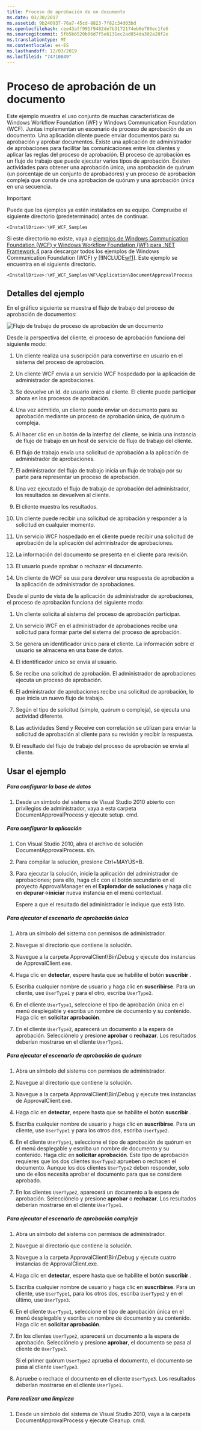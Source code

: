 ```yaml
---
title: Proceso de aprobación de un documento
ms.date: 03/30/2017
ms.assetid: 9b240937-76a7-45cd-8823-7f82c34d03bd
ms.openlocfilehash: cee43aff991f9482de7b3172174eb0e786ec1fe6
ms.sourcegitcommit: 5fb5b6520b06d7f5e6131ec2ad854da302a28f2e
ms.translationtype: MT
ms.contentlocale: es-ES
ms.lasthandoff: 12/03/2019
ms.locfileid: "74710849"
---
```

# <a name="document-approval-process"></a>Proceso de aprobación de un documento

Este ejemplo muestra el uso conjunto de muchas características de Windows Workflow Foundation (WF) y Windows Communication Foundation (WCF). Juntas implementan un escenario de proceso de aprobación de un documento. Una aplicación cliente puede enviar documentos para su aprobación y aprobar documentos. Existe una aplicación de administrador de aprobaciones para facilitar las comunicaciones entre los clientes y aplicar las reglas del proceso de aprobación. El proceso de aprobación es un flujo de trabajo que puede ejecutar varios tipos de aprobación. Existen actividades para obtener una aprobación única, una aprobación de quórum (un porcentaje de un conjunto de aprobadores) y un proceso de aprobación compleja que consta de una aprobación de quórum y una aprobación única en una secuencia.

> [!IMPORTANT]
> Puede que los ejemplos ya estén instalados en su equipo. Compruebe el siguiente directorio (predeterminado) antes de continuar.
>
> `<InstallDrive>:\WF_WCF_Samples`
>
> Si este directorio no existe, vaya a [ejemplos de Windows Communication Foundation (WCF) y Windows Workflow Foundation (WF) para .NET Framework 4](https://www.microsoft.com/download/details.aspx?id=21459) para descargar todos los ejemplos de Windows Communication Foundation (WCF) y [!INCLUDE[wf1](../../../../includes/wf1-md.md)]. Este ejemplo se encuentra en el siguiente directorio.
>
> `<InstallDrive>:\WF_WCF_Samples\WF\Application\DocumentApprovalProcess`

## <a name="sample-details"></a>Detalles del ejemplo

En el gráfico siguiente se muestra el flujo de trabajo del proceso de aprobación de documentos:

![Flujo de trabajo de proceso de aprobación de un documento](./media/document-approval-process/document-approval-process.jpg)

Desde la perspectiva del cliente, el proceso de aprobación funciona del siguiente modo:

1. Un cliente realiza una suscripción para convertirse en usuario en el sistema del proceso de aprobación.

2. Un cliente WCF envía a un servicio WCF hospedado por la aplicación de administrador de aprobaciones.

3. Se devuelve un Id. de usuario único al cliente. El cliente puede participar ahora en los procesos de aprobación.

4. Una vez admitido, un cliente puede enviar un documento para su aprobación mediante un proceso de aprobación única, de quórum o compleja.

5. Al hacer clic en un botón de la interfaz del cliente, se inicia una instancia de flujo de trabajo en un host de servicio de flujo de trabajo del cliente.

6. El flujo de trabajo envía una solicitud de aprobación a la aplicación de administrador de aprobaciones.

7. El administrador del flujo de trabajo inicia un flujo de trabajo por su parte para representar un proceso de aprobación.

8. Una vez ejecutado el flujo de trabajo de aprobación del administrador, los resultados se devuelven al cliente.

9. El cliente muestra los resultados.

10. Un cliente puede recibir una solicitud de aprobación y responder a la solicitud en cualquier momento.

11. Un servicio WCF hospedado en el cliente puede recibir una solicitud de aprobación de la aplicación del administrador de aprobaciones.

12. La información del documento se presenta en el cliente para revisión.

13. El usuario puede aprobar o rechazar el documento.

14. Un cliente de WCF se usa para devolver una respuesta de aprobación a la aplicación de administrador de aprobaciones.

Desde el punto de vista de la aplicación de administrador de aprobaciones, el proceso de aprobación funciona del siguiente modo:

1. Un cliente solicita al sistema del proceso de aprobación participar.

2. Un servicio WCF en el administrador de aprobaciones recibe una solicitud para formar parte del sistema del proceso de aprobación.

3. Se genera un identificador único para el cliente. La información sobre el usuario se almacena en una base de datos.

4. El identificador único se envía al usuario.

5. Se recibe una solicitud de aprobación. El administrador de aprobaciones ejecuta un proceso de aprobación.

6. El administrador de aprobaciones recibe una solicitud de aprobación, lo que inicia un nuevo flujo de trabajo.

7. Según el tipo de solicitud (simple, quórum o compleja), se ejecuta una actividad diferente.

8. Las actividades Send y Receive con correlación se utilizan para enviar la solicitud de aprobación al cliente para su revisión y recibir la respuesta.

9. El resultado del flujo de trabajo del proceso de aprobación se envía al cliente.

## <a name="using-the-sample"></a>Usar el ejemplo

##### <a name="to-set-up-the-database"></a>Para configurar la base de datos

1. Desde un símbolo del sistema de Visual Studio 2010 abierto con privilegios de administrador, vaya a esta carpeta DocumentApprovalProcess y ejecute setup. cmd.

##### <a name="to-set-up-the-application"></a>Para configurar la aplicación

1. Con Visual Studio 2010, abra el archivo de solución DocumentApprovalProcess. sln.

2. Para compilar la solución, presione Ctrl+MAYÚS+B.

3. Para ejecutar la solución, inicie la aplicación del administrador de aprobaciones; para ello, haga clic con el botón secundario en el proyecto ApprovalManager en el **Explorador de soluciones** y haga clic en **depurar**->**iniciar** nueva instancia en el menú contextual.

    Espere a que el resultado del administrador le indique que está listo.

##### <a name="to-run-the-single-approval-scenario"></a>Para ejecutar el escenario de aprobación única

1. Abra un símbolo del sistema con permisos de administrador.

2. Navegue al directorio que contiene la solución.

3. Navegue a la carpeta ApprovalClient\Bin\Debug y ejecute dos instancias de ApprovalClient.exe.

4. Haga clic en **detectar**, espere hasta que se habilite el botón **suscribir** .

5. Escriba cualquier nombre de usuario y haga clic en **suscribirse**. Para un cliente, use `UserType1` y para el otro, escriba `UserType2`.

6. En el cliente `UserType1`, seleccione el tipo de aprobación única en el menú desplegable y escriba un nombre de documento y su contenido. Haga clic en **solicitar aprobación**.

7. En el cliente `UserType2`, aparecerá un documento a la espera de aprobación. Selecciónelo y presione **aprobar** o **rechazar**. Los resultados deberían mostrarse en el cliente `UserType1`.

##### <a name="to-run-the-quorum-approval-scenario"></a>Para ejecutar el escenario de aprobación de quórum

1. Abra un símbolo del sistema con permisos de administrador.

2. Navegue al directorio que contiene la solución.

3. Navegue a la carpeta ApprovalClient\Bin\Debug y ejecute tres instancias de ApprovalClient.exe.

4. Haga clic en **detectar**, espere hasta que se habilite el botón **suscribir** .

5. Escriba cualquier nombre de usuario y haga clic en **suscribirse**. Para un cliente, use `UserType1` y para los otros dos, escriba `UserType2`.

6. En el cliente `UserType1`, seleccione el tipo de aprobación de quórum en el menú desplegable y escriba un nombre de documento y su contenido. Haga clic en **solicitar aprobación**. Este tipo de aprobación requieres que los dos clientes `UserType2` aprueben o rechacen el documento. Aunque los dos clientes `UserType2` deben responder, solo uno de ellos necesita aprobar el documento para que se considere aprobado.

7. En los clientes `UserType2`, aparecerá un documento a la espera de aprobación. Selecciónelo y presione **aprobar** o **rechazar**. Los resultados deberían mostrarse en el cliente `UserType1`.

##### <a name="to-run-the-complex-approval-scenario"></a>Para ejecutar el escenario de aprobación compleja

1. Abra un símbolo del sistema con permisos de administrador.

2. Navegue al directorio que contiene la solución.

3. Navegue a la carpeta ApprovalClient\Bin\Debug y ejecute cuatro instancias de ApprovalClient.exe.

4. Haga clic en **detectar**, espere hasta que se habilite el botón **suscribir** .

5. Escriba cualquier nombre de usuario y haga clic en **suscribirse**. Para un cliente, use `UserType1`, para los otros dos, escriba `UserType2` y en el último, use `UserType3`.

6. En el cliente `UserType1`, seleccione el tipo de aprobación única en el menú desplegable y escriba un nombre de documento y su contenido. Haga clic en **solicitar aprobación**.

7. En los clientes `UserType2`, aparecerá un documento a la espera de aprobación. Selecciónelo y presione **aprobar**, el documento se pasa al cliente de `UserType3`.

    Si el primer quórum `UserType2` aprueba el documento, el documento se pasa al cliente `UserType3`.

8. Apruebe o rechace el documento en el cliente `UserType3`. Los resultados deberían mostrarse en el cliente `UserType1`.

##### <a name="to-clean-up"></a>Para realizar una limpieza

1. Desde un símbolo del sistema de Visual Studio 2010, vaya a la carpeta DocumentApprovalProcess y ejecute Cleanup. cmd.

